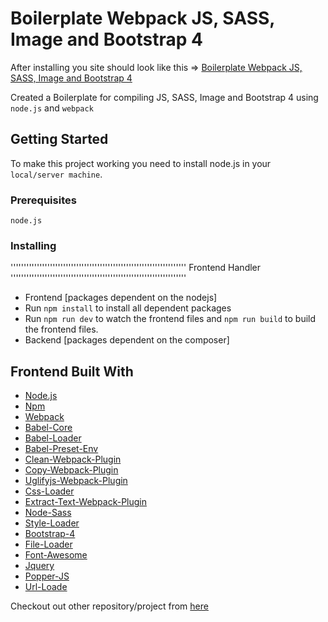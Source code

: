 # Boilerplate Webpack JS, SASS, Image and Bootstrap 4
After installing you site should look like this => [Boilerplate Webpack JS, SASS, Image and Bootstrap 4](https://abhaypai.github.io/boilerplate-webpack-js-sass-image-bootstrap4/)

Created a Boilerplate for compiling JS, SASS, Image and Bootstrap 4 using `node.js` and `webpack`

## Getting Started
To make this project working you need to install node.js in your `local/server machine`.

### Prerequisites
`node.js`

### Installing

'''''''''''''''''''''''''''''''''''''''''''''''''''''''''''''''''''
Frontend Handler
'''''''''''''''''''''''''''''''''''''''''''''''''''''''''''''''''''
* Frontend [packages dependent on the nodejs]
* Run `npm install` to install all dependent packages
* Run `npm run dev` to watch the frontend files and `npm run build` to build the frontend files.
* Backend [packages dependent on the composer]

## Frontend Built With
* [Node.js](https://nodejs.org/)
* [Npm](https://www.npmjs.com/)
* [Webpack](https://webpack.js.org/)
* [Babel-Core](https://www.npmjs.com/package/babel-core)
* [Babel-Loader](https://www.npmjs.com/package/babel-loader)
* [Babel-Preset-Env](https://www.npmjs.com/package/babel-preset-env)
* [Clean-Webpack-Plugin](https://www.npmjs.com/package/webpack-clean-plugin)
* [Copy-Webpack-Plugin](https://www.npmjs.com/package/copy-webpack-plugin)
* [Uglifyjs-Webpack-Plugin](https://www.npmjs.com/package/uglifyjs-webpack-plugin)
* [Css-Loader](https://www.npmjs.com/package/css-loader)
* [Extract-Text-Webpack-Plugin](https://www.npmjs.com/package/extract-text-webpack-plugin)
* [Node-Sass](https://www.npmjs.com/package/node-sass)
* [Style-Loader](https://www.npmjs.com/package/style-loader)
* [Bootstrap-4](https://www.npmjs.com/package/bootstrap)
* [File-Loader](https://www.npmjs.com/package/file-loader)
* [Font-Awesome](https://www.npmjs.com/package/font-awesome)
* [Jquery](https://www.npmjs.com/package/jquery)
* [Popper-JS](https://www.npmjs.com/package/popper.js)
* [Url-Loade](https://www.npmjs.com/package/url-loader)

Checkout out other repository/project from [here](https://github.com/AbhayPai/)
